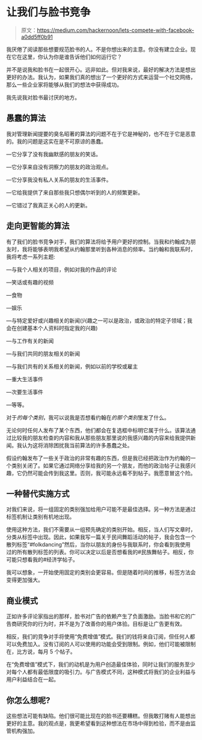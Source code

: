 # 让我们与脸书竞争

> 原文：<https://medium.com/hackernoon/lets-compete-with-facebook-a0dd5ff0b91>

我厌倦了阅读那些想要规范脸书的人。不是你想出来的主意。你没有建立企业。现在它在这里，你认为你是谁告诉他们如何运行它？

并不是说我和脸书在一起很开心。远非如此。但对我来说，最好的解决方法是想出更好的办法。我认为，如果我们真的想出了一个更好的方式来运营一个社交网络，那么一些企业家将能够从我们的想法中获得成功。

我先说我对脸书最讨厌的地方。

## 愚蠢的算法

我对管理新闻提要的臭名昭著的算法的问题不在于它是神秘的，也不在于它是恶意的。我的问题是这实在是不可原谅的愚蠢。

—它分享了没有我幽默感的朋友的笑话。

—它分享来自没有洞察力的朋友的政治观点。

—它分享我没有私人关系的朋友的生活事件。

—它给我提供了来自那些我只想偶尔听到的人的频繁更新。

—它错过了我真正关心的人的更新。

## 走向更智能的算法

有了我们的脸书竞争对手，我们的算法将给予用户更好的控制。当我和约翰成为朋友时，我将能够表明我希望从约翰那里听到各种消息的频率。当约翰和我联系时，我将考虑一系列主题:

—与我个人相关的项目，例如对我的作品的评论

—笑话或有趣的视频

—食物

—娱乐

—与特定爱好或兴趣相关的新闻(兴趣之一可以是政治，或政治的特定子领域；我会在创建基本个人资料时指定我的兴趣)

—与工作有关的新闻

—与我们共同的朋友相关的新闻

—与我们共有的关系相关的新闻，例如以前的学校或雇主

—重大生活事件

—次要生活事件

—等等。

对于*的每个类别*，我可以说我是否想看约翰在*的那个类别*里发了什么。

无论何时任何人发布了某个东西，他们都会在复选框中标明它属于什么。该算法通过比较我的朋友检查的内容和我从那些朋友那里说的我感兴趣的内容来给我提供新闻。我认为这将消除困扰我当前算法的许多愚蠢之处。

假设约翰发布了一些关于政治的非常有趣的东西，但是我已经把政治作为约翰的一个类别关闭了。如果它通过网络分享给我的另一个朋友，而他的政治帖子让我感兴趣，它仍然可能会传到我这里。否则，我可能永远看不到帖子。我愿意冒这个险。

## 一种替代实施方式

对我们来说，将一组固定的类别强加给用户可能不是最佳选择。另一种方法是通过标签机制让类别有机地出现。

使用这种方法，我们不需要从一组预先确定的类别开始。相反，当人们写文章时，分类从标签中出现。因此，如果我写一篇关于民间舞蹈活动的帖子，我会包含一个散列标签“#folkdancing”然后，当你以朋友的身份与我联系时，你会看到我使用过的所有散列标签的列表。你可以决定以后是否想看我的#民族舞帖子。相反，你可能只想看我的#经济学帖子。

我可以想象，一开始使用固定的类别会更容易。但是随着时间的推移，标签方法会变得更加强大。

## 商业模式

正如许多评论家指出的那样，脸书对广告的依赖产生了负面激励。当脸书和它的广告商研究你的行为时，并不是为了改善你的用户体验。目标是让广告更有效。

相反，我们的竞争对手将使用“免费增值”模式。我们的钱将来自订阅，但任何人都可以免费加入。没有订阅的人可以使用的功能会受到限制。例如，他们可能被限制在，比方说，每月 5 个帖子。

在“免费增值”模式下，我们的动机是为用户创造最佳体验，同时让我们的服务至少对每个人都有最低限度的吸引力。与广告模式不同，这种模式将我们的企业利益与用户利益结合在一起。

## 你怎么想呢?

这些想法可能有缺陷。他们很可能比现在的脸书还要糟糕。但我敢打赌有人能想出更好的主意。我的观点是，我更希望看到这种想法在市场中得到检验，而不是由监管机构强加。